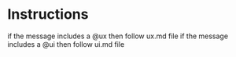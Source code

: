 # Instructions

if the message includes a @ux then follow ux.md file
if the message includes a @ui then follow ui.md file